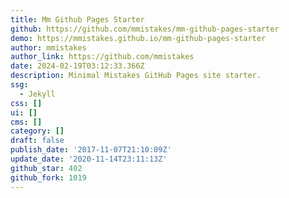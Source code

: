```yaml
---
title: Mm Github Pages Starter
github: https://github.com/mmistakes/mm-github-pages-starter
demo: https://mmistakes.github.io/mm-github-pages-starter
author: mmistakes
author_link: https://github.com/mmistakes
date: 2024-02-19T03:12:33.366Z
description: Minimal Mistakes GitHub Pages site starter.
ssg:
  - Jekyll
css: []
ui: []
cms: []
category: []
draft: false
publish_date: '2017-11-07T21:10:09Z'
update_date: '2020-11-14T23:11:13Z'
github_star: 402
github_fork: 1019
---
```

